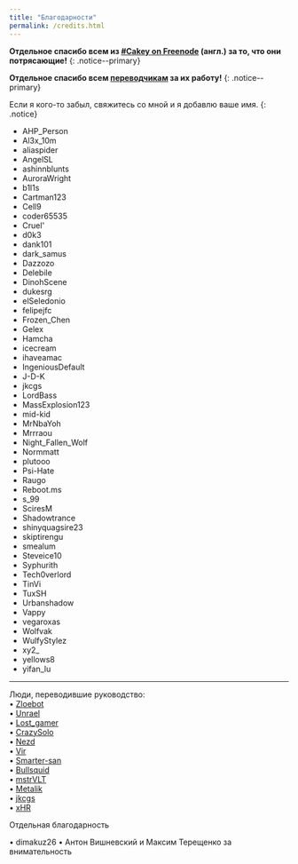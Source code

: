 ```yaml
---
title: "Благодарности"
permalink: /credits.html
---
```


**Отдельное спасибо всем из [#Cakey on Freenode](http://webchat.freenode.net/?channels=%23Cakey) (англ.) за то, что они потрясающие!**
{: .notice--primary}

**Отдельное спасибо всем [переводчикам](https://translate.3ds.guide/) за их работу!**
{: .notice--primary}

Если я кого-то забыл, свяжитесь со мной и я добавлю ваше имя.
{: .notice}

+ AHP_Person
+ Al3x_10m
+ aliaspider
+ AngelSL
+ ashinnblunts
+ AuroraWright
+ b1l1s
+ Cartman123
+ Cell9
+ coder65535
+ Cruel'
+ d0k3
+ dank101
+ dark_samus
+ Dazzozo
+ Delebile
+ DinohScene
+ dukesrg
+ elSeledonio
+ felipejfc
+ Frozen_Chen
+ Gelex
+ Hamcha
+ icecream
+ ihaveamac
+ IngeniousDefault
+ J-D-K
+ jkcgs
+ LordBass
+ MassExplosion123
+ mid-kid
+ MrNbaYoh
+ Mrrraou
+ Night_Fallen_Wolf
+ Normmatt
+ plutooo
+ Psi-Hate
+ Raugo
+ Reboot.ms
+ s_99
+ SciresM
+ Shadowtrance
+ shinyquagsire23
+ skiptirengu
+ smealum
+ Steveice10
+ Syphurith
+ Tech0verlord
+ TinVi
+ TuxSH
+ Urbanshadow
+ Vappy
+ vegaroxas
+ Wolfvak
+ WulfyStylez
+ xy2_
+ yellows8
+ yifan_lu

___

Люди, переводившие руководство:     
• [Zloebot](https://crowdin.com/profile/Aibot)   
• [Unrael](https://crowdin.com/profile/Unrael)   
• [Lost_gamer](https://crowdin.com/profile/Lost_gamer)   
• [CrazySolo](https://crowdin.com/profile/CrazySolo)   
• [Nezd](https://crowdin.com/profile/yanpalis)   
• [Vir](https://crowdin.com/profile/admiin159)   
• [Smarter-san](https://crowdin.com/profile/Smarter-san)   
• [Bullsquid](https://crowdin.com/profile/Bullsquid)   
• [mstrVLT](https://crowdin.com/profile/mstrVLT)   
• [Metalik](https://crowdin.com/profile/Metalik)   
• [jkcgs](https://crowdin.com/profile/jkcgs)   
• [xHR](https://crowdin.com/profile/rashevskyv)   

Отдельная благодарность 

• dimakuz26
• Антон Вишневский и Максим Терещенко за внимательность 
